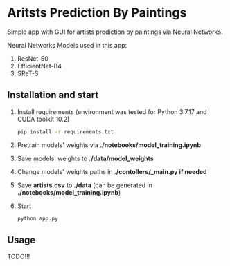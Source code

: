 # Aritsts Prediction By Paintings

Simple app with GUI for artists prediction by paintings via Neural Networks.

Neural Networks Models used in this app:
1. ResNet-50
2. EfficientNet-B4
3. SReT-S


## Installation and start

1. Install requirements (environment was tested for Python 3.7.17 and CUDA toolkit 10.2)

    ```bash
    pip install -r requirements.txt
    ```

2. Pretrain models' weights via **./notebooks/model_training.ipynb**
3. Save models' weights to **./data/model_weights**
4. Change models' weights paths in **./contollers/_main.py if needed**
5. Save **artists.csv** to **./data** (can be generated in **./notebooks/model_training.ipynb**)

6. Start

    ```bash
    python app.py
    ```

## Usage
TODO!!!
